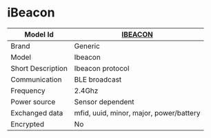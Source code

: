 # iBeacon

|Model Id|[IBEACON](./../../src/devices/IBEACON_json.h)|
|-|-|
|Brand|Generic|
|Model|Ibeacon|
|Short Description|Ibeacon protocol|
|Communication|BLE broadcast|
|Frequency|2.4Ghz|
|Power source|Sensor dependent|
|Exchanged data|mfid, uuid, minor, major, power/battery|
|Encrypted|No|

